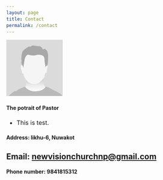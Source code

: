 ```yaml
---
layout: page
title: Contact 
permalink: /contact 
---
```



<style>
.h2 {
    color: green;
    font-weight:700;
    font-size: 30px;
}
  
.ul, ol {
    padding: 0;
    margin: 0;
}
.li {
    line-height: 24px;
}
.li ul, li ul {
    margin-left: 24px;
}
.p, ul, ol {
    font-size: 16px;
    line-height: 24px;
    max-width: 540px;
}
.pre {
    padding: 0px 24px;
    max-width: 800px;
    white-space: pre-wrap;
}

</style>

![pastor's potrait](/assets/img/potrait.png)

#### The potrait of Pastor

- This is test.


#### Address: likhu-6, Nuwakot

## Email: newvisionchurchnp@gmail.com

#### Phone number: 9841815312
